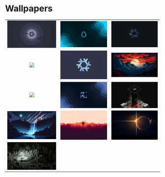 # Wallpapers

<table>
<tr>
<td align="center" width="300px">
<img src="./wall1.png" width="300px"><br>
</td>
<td align="center" width="300px">
<img src="./wall10.png" width="300px"><br>
</td>
<td align="center" width="300px">
<img src="./wall11.png" width="300px"><br>
</td>
</tr>
<tr>
<td align="center" width="300px">
<img src="./wall3.png" width="300px"><br>
</td>
<td align="center" width="300px">
<img src="./wall5.png" width="300px"><br>
</td>
<td align="center" width="300px">
<img src="./wall7.png" width="300px"><br>
</td>
</tr>
<tr>
<td align="center" width="300px">
<img src="./wall8.png" width="300px"><br>
</td>
<td align="center" width="300px">
<img src="./wall9.png" width="300px"><br>
</td>
<td align="center" width="300px">
<img src="./wall12.jpg" width="300px"><br>
</td>
</tr>
<tr>
<td align="center" width="300px">
<img src="./wall13.jpg" width="300px"><br>
</td>
<td align="center" width="300px">
<img src="./wall2.jpg" width="300px"><br>
</td>
<td align="center" width="300px">
<img src="./wall4.jpg" width="300px"><br>
</td>
</tr>
<tr>
<td align="center" width="300px">
<img src="./wall6.jpg" width="300px"><br>
</td>
</tr>
</table>
